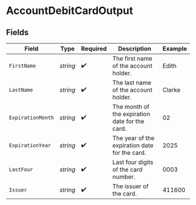 # AccountDebitCardOutput


## Fields

| Field                                          | Type                                           | Required                                       | Description                                    | Example                                        |
| ---------------------------------------------- | ---------------------------------------------- | ---------------------------------------------- | ---------------------------------------------- | ---------------------------------------------- |
| `FirstName`                                    | *string*                                       | :heavy_check_mark:                             | The first name of the account holder.          | Edith                                          |
| `LastName`                                     | *string*                                       | :heavy_check_mark:                             | The last name of the account holder.           | Clarke                                         |
| `ExpirationMonth`                              | *string*                                       | :heavy_check_mark:                             | The month of the expiration date for the card. | 02                                             |
| `ExpirationYear`                               | *string*                                       | :heavy_check_mark:                             | The year of the expiration date for the card.  | 2025                                           |
| `LastFour`                                     | *string*                                       | :heavy_check_mark:                             | Last four digits of the card number.           | 0003                                           |
| `Issuer`                                       | *string*                                       | :heavy_check_mark:                             | The issuer of the card.                        | 411600                                         |